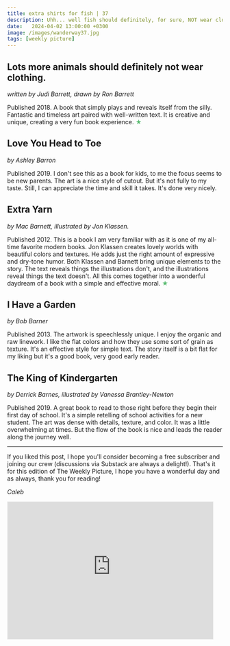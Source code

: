 ```yaml
---
title: extra shirts for fish | 37
description: Uhh... well fish should definitely, for sure, NOT wear clothing
date:   2024-04-02 13:00:00 +0300
image: /images/wanderway37.jpg
tags: [weekly picture]
---
```


## Lots more animals should definitely not wear clothing.

*written by Judi Barrett, drawn by Ron Barrett*

Published 2018. A book that simply plays and reveals itself from the silly. Fantastic and timeless art paired with well-written text. It is creative and unique, creating a very fun book experience. <h style="color:#5ABB71;">★</h>

## Love You Head to Toe

*by Ashley Barron*

Published 2019. I don't see this as a book for kids, to me the focus seems to be new parents. The art is a nice style of cutout. But it's not fully to my taste. Still, I can appreciate the time and skill it takes. It's done very nicely.

## Extra Yarn

*by Mac Barnett, illustrated by Jon Klassen.* 

Published 2012. This is a book I am very familiar with as it is one of my all-time favorite modern books. Jon Klassen creates lovely worlds with beautiful colors and textures. He adds just the right amount of expressive and dry-tone humor. Both Klassen and Barnett bring unique elements to the story. The text reveals things the illustrations don't, and the illustrations reveal things the text doesn't. All this comes together into a wonderful daydream of a book with a simple and effective moral. <h style="color:#5ABB71;">★</h>

## I Have a Garden

*by Bob Barner*

Published 2013. The artwork is speechlessly unique. I enjoy the organic and raw linework. I like the flat colors and how they use some sort of grain as texture. It's an effective style for simple text. The story itself is a bit flat for my liking but it's a good book, very good early reader. 

## The King of Kindergarten

*by Derrick Barnes, illustrated by Vanessa Brantley-Newton*

Published 2019. A great book to read to those right before they begin their first day of school. It's a simple retelling of school activities for a new student. The art was dense with details, texture, and color. It was a little overwhelming at times. But the flow of the book is nice and leads the reader along the journey well. 

***

If you liked this post, I hope you'll consider becoming a free subscriber and joining our crew (discussions via Substack are always a delight!). That's it for this edition of The Weekly Picture, I hope you have a wonderful day and as always, thank you for reading!
 
*Caleb*
    
<iframe src="https://thewanderway.substack.com/embed" width="480" height="320" style="border:1px solid #EEE; background:white;" frameborder="0" scrolling="no"></iframe>
